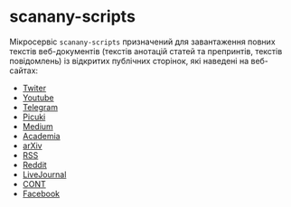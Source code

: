 # scanany-scripts
Мікросервіс `scanany-scripts` призначений для завантаження повних текстів веб-документів (текстів анотацій статей та препринтів, текстів повідомлень) із відкритих публічних сторінок, які наведені на веб-сайтах: 
- [Twiter](https://twitter.com/)
- [Youtube](https://www.youtube.com/)
- [Telegram](https://www.t.me)
- [Picuki](https://www.picuki.com/)
- [Medium](https://medium.com/)
- [Academia](https://www.academia.edu/)
- [arXiv](https://arxiv.org/)
- [RSS]()
- [Reddit](https://www.reddit.com/)
- [LiveJournal](https://www.livejournal.com/)
- [CONT](https://cont.ws/)
- [Facebook](https://www.facebook.com/)